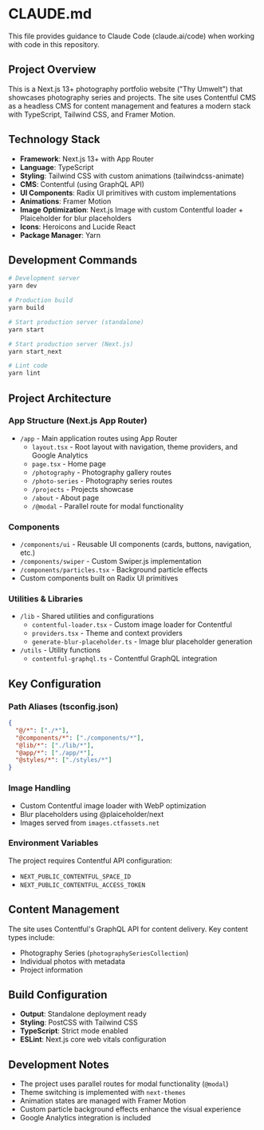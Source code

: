 # CLAUDE.md

This file provides guidance to Claude Code (claude.ai/code) when working with code in this repository.

## Project Overview

This is a Next.js 13+ photography portfolio website ("Thy Umwelt") that showcases photography series and projects. The site uses Contentful CMS as a headless CMS for content management and features a modern stack with TypeScript, Tailwind CSS, and Framer Motion.

## Technology Stack

- **Framework**: Next.js 13+ with App Router
- **Language**: TypeScript
- **Styling**: Tailwind CSS with custom animations (tailwindcss-animate)
- **CMS**: Contentful (using GraphQL API)
- **UI Components**: Radix UI primitives with custom implementations
- **Animations**: Framer Motion
- **Image Optimization**: Next.js Image with custom Contentful loader + Plaiceholder for blur placeholders
- **Icons**: Heroicons and Lucide React
- **Package Manager**: Yarn

## Development Commands

```bash
# Development server
yarn dev

# Production build
yarn build

# Start production server (standalone)
yarn start

# Start production server (Next.js)
yarn start_next

# Lint code
yarn lint
```

## Project Architecture

### App Structure (Next.js App Router)
- `/app` - Main application routes using App Router
  - `layout.tsx` - Root layout with navigation, theme providers, and Google Analytics
  - `page.tsx` - Home page
  - `/photography` - Photography gallery routes
  - `/photo-series` - Photography series routes  
  - `/projects` - Projects showcase
  - `/about` - About page
  - `/@modal` - Parallel route for modal functionality

### Components
- `/components/ui` - Reusable UI components (cards, buttons, navigation, etc.)
- `/components/swiper` - Custom Swiper.js implementation
- `/components/particles.tsx` - Background particle effects
- Custom components built on Radix UI primitives

### Utilities & Libraries
- `/lib` - Shared utilities and configurations
  - `contentful-loader.tsx` - Custom image loader for Contentful
  - `providers.tsx` - Theme and context providers
  - `generate-blur-placeholder.ts` - Image blur placeholder generation
- `/utils` - Utility functions
  - `contentful-graphql.ts` - Contentful GraphQL integration

## Key Configuration

### Path Aliases (tsconfig.json)
```json
{
  "@/*": ["./*"],
  "@components/*": ["./components/*"],
  "@lib/*": ["./lib/*"],
  "@app/*": ["./app/*"],
  "@styles/*": ["./styles/*"]
}
```

### Image Handling
- Custom Contentful image loader with WebP optimization
- Blur placeholders using @plaiceholder/next
- Images served from `images.ctfassets.net`

### Environment Variables
The project requires Contentful API configuration:
- `NEXT_PUBLIC_CONTENTFUL_SPACE_ID`
- `NEXT_PUBLIC_CONTENTFUL_ACCESS_TOKEN`

## Content Management

The site uses Contentful's GraphQL API for content delivery. Key content types include:
- Photography Series (`photographySeriesCollection`)
- Individual photos with metadata
- Project information

## Build Configuration

- **Output**: Standalone deployment ready
- **Styling**: PostCSS with Tailwind CSS
- **TypeScript**: Strict mode enabled
- **ESLint**: Next.js core web vitals configuration

## Development Notes

- The project uses parallel routes for modal functionality (`@modal`)
- Theme switching is implemented with `next-themes`
- Animation states are managed with Framer Motion
- Custom particle background effects enhance the visual experience
- Google Analytics integration is included
